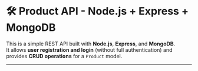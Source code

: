 # 🛠️ Product API - Node.js + Express + MongoDB

This is a simple REST API built with **Node.js**, **Express**, and **MongoDB**.  
It allows **user registration and login** (without full authentication) and provides **CRUD operations** for a `Product` model.

---

